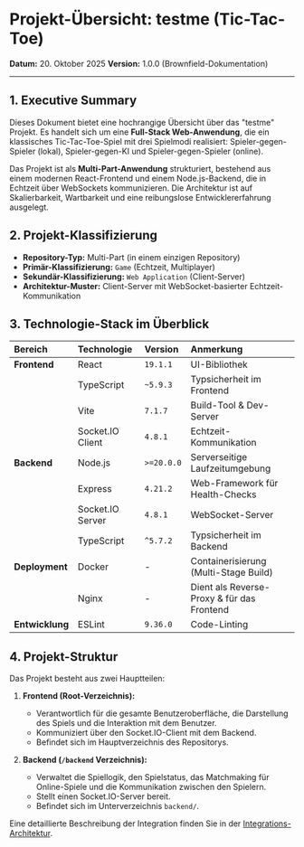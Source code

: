 # Projekt-Übersicht: testme (Tic-Tac-Toe)

**Datum:** 20. Oktober 2025
**Version:** 1.0.0 (Brownfield-Dokumentation)

---

## 1. Executive Summary

Dieses Dokument bietet eine hochrangige Übersicht über das "testme" Projekt. Es handelt sich um eine **Full-Stack Web-Anwendung**, die ein klassisches Tic-Tac-Toe-Spiel mit drei Spielmodi realisiert: Spieler-gegen-Spieler (lokal), Spieler-gegen-KI und Spieler-gegen-Spieler (online).

Das Projekt ist als **Multi-Part-Anwendung** strukturiert, bestehend aus einem modernen React-Frontend und einem Node.js-Backend, die in Echtzeit über WebSockets kommunizieren. Die Architektur ist auf Skalierbarkeit, Wartbarkeit und eine reibungslose Entwicklererfahrung ausgelegt.

## 2. Projekt-Klassifizierung

- **Repository-Typ:** Multi-Part (in einem einzigen Repository)
- **Primär-Klassifizierung:** `Game` (Echtzeit, Multiplayer)
- **Sekundär-Klassifizierung:** `Web Application` (Client-Server)
- **Architektur-Muster:** Client-Server mit WebSocket-basierter Echtzeit-Kommunikation

## 3. Technologie-Stack im Überblick

| Bereich | Technologie | Version | Anmerkung |
| :--- | :--- | :--- | :--- |
| **Frontend** | React | `19.1.1` | UI-Bibliothek |
| | TypeScript | `~5.9.3` | Typsicherheit im Frontend |
| | Vite | `7.1.7` | Build-Tool & Dev-Server |
| | Socket.IO Client | `4.8.1` | Echtzeit-Kommunikation |
| **Backend** | Node.js | `>=20.0.0` | Serverseitige Laufzeitumgebung |
| | Express | `4.21.2` | Web-Framework für Health-Checks |
| | Socket.IO Server | `4.8.1` | WebSocket-Server |
| | TypeScript | `^5.7.2` | Typsicherheit im Backend |
| **Deployment** | Docker | - | Containerisierung (Multi-Stage Build) |
| | Nginx | - | Dient als Reverse-Proxy & für das Frontend |
| **Entwicklung** | ESLint | `9.36.0` | Code-Linting |

## 4. Projekt-Struktur

Das Projekt besteht aus zwei Hauptteilen:

1.  **Frontend (Root-Verzeichnis):**
    -   Verantwortlich für die gesamte Benutzeroberfläche, die Darstellung des Spiels und die Interaktion mit dem Benutzer.
    -   Kommuniziert über den Socket.IO-Client mit dem Backend.
    -   Befindet sich im Hauptverzeichnis des Repositorys.

2.  **Backend (`/backend` Verzeichnis):**
    -   Verwaltet die Spiellogik, den Spielstatus, das Matchmaking für Online-Spiele und die Kommunikation zwischen den Spielern.
    -   Stellt einen Socket.IO-Server bereit.
    -   Befindet sich im Unterverzeichnis `backend/`.

Eine detaillierte Beschreibung der Integration finden Sie in der [Integrations-Architektur](./integration-architecture.md).
